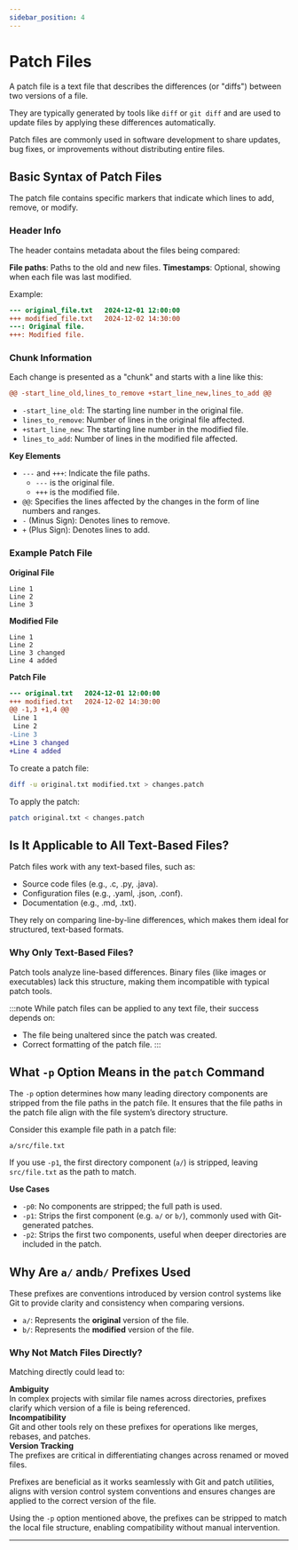 ```yaml
---
sidebar_position: 4
---
```


# Patch Files

A patch file is a text file that describes the differences (or "diffs") between two versions of a file.

They are typically generated by tools like `diff` or `git diff` and are used to update files by applying these differences automatically.

Patch files are commonly used in software development to share updates, bug fixes, or improvements without distributing entire files.

## Basic Syntax of Patch Files

The patch file contains specific markers that indicate which lines to add, remove, or modify.

### Header Info

The header contains metadata about the files being compared:

**File paths**: Paths to the old and new files.
**Timestamps**: Optional, showing when each file was last modified.

Example:

```diff
--- original_file.txt   2024-12-01 12:00:00
+++ modified_file.txt   2024-12-02 14:30:00
---: Original file.
+++: Modified file.
```

### Chunk Information

Each change is presented as a "chunk" and starts with a line like this:

```diff
@@ -start_line_old,lines_to_remove +start_line_new,lines_to_add @@
```

- `-start_line_old`: The starting line number in the original file.
- `lines_to_remove`: Number of lines in the original file affected.
- `+start_line_new`: The starting line number in the modified file.
- `lines_to_add`: Number of lines in the modified file affected.

**Key Elements**

- `---` and `+++`: Indicate the file paths.
    - `---` is the original file.
    - `+++` is the modified file.
- `@@`: Specifies the lines affected by the changes in the form of line numbers and ranges.
- `-` (Minus Sign): Denotes lines to remove.
- `+` (Plus Sign): Denotes lines to add.

### Example Patch File

**Original File**

```text title="original.txt"
Line 1
Line 2
Line 3
```

**Modified File**

```text title="modified.txt"
Line 1
Line 2
Line 3 changed
Line 4 added
```

**Patch File**

```diff title="changes.patch"
--- original.txt   2024-12-01 12:00:00
+++ modified.txt   2024-12-02 14:30:00
@@ -1,3 +1,4 @@
 Line 1
 Line 2
-Line 3
+Line 3 changed
+Line 4 added
```

To create a patch file:

```bash
diff -u original.txt modified.txt > changes.patch
```

To apply the patch:

```bash
patch original.txt < changes.patch
```

## Is It Applicable to All Text-Based Files?

Patch files work with any text-based files, such as:

- Source code files (e.g., .c, .py, .java).
- Configuration files (e.g., .yaml, .json, .conf).
- Documentation (e.g., .md, .txt).

They rely on comparing line-by-line differences, which makes them ideal for structured, text-based formats.

### Why Only Text-Based Files?

Patch tools analyze line-based differences. Binary files (like images or executables) lack this structure, making them incompatible with typical patch tools.

:::note
While patch files can be applied to any text file, their success depends on:
- The file being unaltered since the patch was created.
- Correct formatting of the patch file.
:::

## What `-p` Option Means in the `patch` Command

The `-p` option determines how many leading directory components are stripped from the file paths in the patch file. It ensures that the file paths in the patch file align with the file system’s directory structure.

Consider this example file path in a patch file:

`a/src/file.txt`

If you use `-p1`, the first directory component (`a/`) is stripped, leaving `src/file.txt` as the path to match.

**Use Cases**
- `-p0`: No components are stripped; the full path is used.
- `-p1`: Strips the first component (e.g. `a/` or `b/`), commonly used with Git-generated patches.
- `-p2`: Strips the first two components, useful when deeper directories are included in the patch.


## Why Are `a/` and`b/` Prefixes Used

These prefixes are conventions introduced by version control systems like Git to provide clarity and consistency when comparing versions.

- `a/`: Represents the **original** version of the file.
- `b/`: Represents the **modified** version of the file.

### Why Not Match Files Directly?

Matching directly could lead to:

**Ambiguity**  
In complex projects with similar file names across directories, prefixes clarify which version of a file is being referenced.  
**Incompatibility**  
Git and other tools rely on these prefixes for operations like merges, rebases, and patches.  
**Version Tracking**  
The prefixes are critical in differentiating changes across renamed or moved files.  

Prefixes are beneficial as it works seamlessly with Git and patch utilities, aligns with version control system conventions and ensures changes are applied to the correct version of the file.

Using the `-p` option mentioned above, the prefixes can be stripped to match the local file structure, enabling compatibility without manual intervention.

---